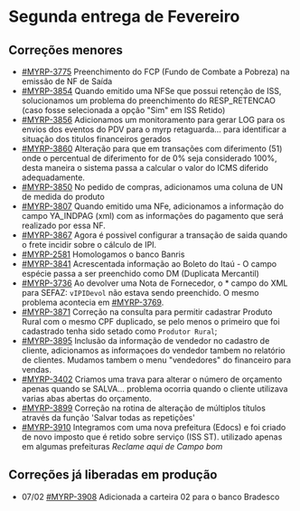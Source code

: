 # Segunda entrega de Fevereiro

## Correções menores
* [#MYRP-3775](https://devmyrp.atlassian.net/browse/MYRP-3775) Preenchimento do FCP (Fundo de Combate a Pobreza) na emissão de NF de Saída
* [#MYRP-3854](https://devmyrp.atlassian.net/browse/MYRP-3854) Quando emitido uma NFSe que possui retenção de ISS, solucionamos um problema do preenchimento do RESP_RETENCAO (caso fosse selecionada a opção "Sim" em ISS Retido)
* [#MYRP-3856](https://devmyrp.atlassian.net/browse/MYRP-3856) Adicionamos um monitoramento para gerar LOG para os envios dos eventos do PDV para o myrp retaguarda... para identificar a situação dos titulos financeiros gerados 
* [#MYRP-3860](https://devmyrp.atlassian.net/browse/MYRP-3860) Alteração para que em transações com diferimento (51) onde o percentual de diferimento for de 0% seja considerado 100%, desta maneira o sistema passa a calcular o valor do ICMS diferido adequadamente.
* [#MYRP-3850](https://devmyrp.atlassian.net/browse/MYRP-3850) No pedido de compras, adicionamos uma coluna de UN de medida do produto
* [#MYRP-3807](https://devmyrp.atlassian.net/browse/MYRP-3807) Quando emitido uma NFe, adicionamos a informação do campo YA_INDPAG (xml) com as informações do pagamento que será realizado por essa NF.
* [#MYRP-3867](https://devmyrp.atlassian.net/browse/MYRP-3867) Agora é possivel configurar a transação de saida quando o frete incidir sobre o cálculo de IPI.
* [#MYRP-2581](https://devmyrp.atlassian.net/browse/MYRP-2581) Homologamos o banco Banris
* [#MYRP-3841](https://devmyrp.atlassian.net/browse/MYRP-3841) Acrescentada informação ao Boleto do Itaú - O campo espécie passa a ser preenchido como DM (Duplicata Mercantil)
* [#MYRP-3736](https://devmyrp.atlassian.net/browse/MYRP-3736) Ao devolver uma Nota de Fornecedor, o * campo do XML para SEFAZ: `vIPIDevol` não estava sendo preenchido. O mesmo problema acontecia em [#MYRP-3769](https://devmyrp.atlassian.net/browse/MYRP-3769).
* [#MYRP-3871](https://devmyrp.atlassian.net/browse/MYRP-3871) Correção na consulta para permitir cadastrar Produto Rural com o mesmo CPF duplicado, se pelo menos o primeiro que foi cadastrado tenha sido setado como `Produtor Rural`;
* [#MYRP-3895](https://devmyrp.atlassian.net/browse/MYRP-3895) Inclusão da informação de vendedor no cadastro de cliente, adicionamos as informaçoes do vendedor tambem no relatório de clientes. Mudamos tambem o menu "vendedores" do financeiro para vendas. 
* [#MYRP-3402](https://devmyrp.atlassian.net/browse/MYRP-3402) Criamos uma trava para alterar o número de orçamento apenas quando se SALVA... problema ocorria quando o cliente utilizava varias abas abertas do orçamento.
* [#MYRP-3899](https://devmyrp.atlassian.net/browse/MYRP-3899) Correção na rotina de alteração de múltiplos títulos através da função 'Salvar todas as repetições'
* [#MYRP-3910](https://devmyrp.atlassian.net/browse/MYRP-3910) Integramos com uma nova prefeitura (Edocs) e foi criado de novo imposto que é retido sobre serviço (ISS ST).
 utilizado apenas em algumas prefeituras *Reclame aqui de Campo bom*

## Correções já liberadas em produção
* 07/02 [#MYRP-3908](https://devmyrp.atlassian.net/browse/MYRP-3908) Adicionada a carteira 02 para o banco Bradesco
